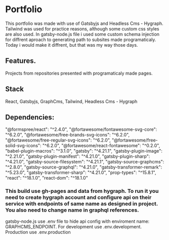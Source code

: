 # Portfolio

This portfolio was made with use of Gatsbyjs and Headless Cms - Hygraph. Tailwind was used for practice reasons, although some custom css styles are also used. In gatsby-node.js file i used some custom schema injection for diffrent aproach to generating path to subsites made programaticaly. Today i would make it diffrent, but that was my way those days.

## Features.
Projects from repositories presented with programaticaly made pages.

## Stack
React, Gatsbyjs, GraphCms, Tailwind, Headless Cms - Hygraph

## Dependencies:
 "@formspree/react": "^2.4.0",
 "@fortawesome/fontawesome-svg-core": "^6.2.0",
 "@fortawesome/free-brands-svg-icons": "^6.2.0",
 "@fortawesome/free-regular-svg-icons": "^6.2.0",
  "@fortawesome/free-solid-svg-icons": "^6.2.0",
  "@fortawesome/react-fontawesome": "^0.2.0",
  "babel-plugin-macros": "^3.1.0",
  "gatsby": "^4.21.1",
  "gatsby-plugin-image": "^2.21.0",
  "gatsby-plugin-manifest": "^4.21.0",
  "gatsby-plugin-sharp": "^4.21.0",
  "gatsby-source-filesystem": "^4.21.1",
  "gatsby-source-graphcms": "^2.8.0",
  "gatsby-source-graphql": "^4.21.0",
  "gatsby-transformer-remark": "^5.23.0",
  "gatsby-transformer-sharp": "^4.21.0",
  "prop-types": "^15.8.1",
  "react": "^18.1.0",
  "react-dom": "^18.1.0"


### This build use gh-pages and data from hygraph. To run it you need to create hygraph account and configure api on their service with endpoints of same name as designed in project. You also need to change name in graphql references.
gatsby-node.js use .env file to hide api config with enviroment name: GRAPHCMS_ENDPOINT. For development use .env.development. Production use .env.production 


